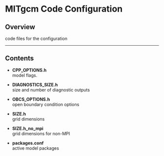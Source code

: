 # **MITgcm Code Configuration**

## **Overview**

code files for the configuration

---

## **Contents**

- **CPP_OPTIONS.h**  
  model flags.

- **DIAGNOSTICS_SIZE.h**  
  size and number of diagnostic outputs

- **OBCS_OPTIONS.h**  
  open boundary condition options

- **SIZE.h**  
  grid dimensions 

- **SIZE.h_no_mpi**  
  grid dimensions for non-MPI

- **packages.conf**  
  active model packages
